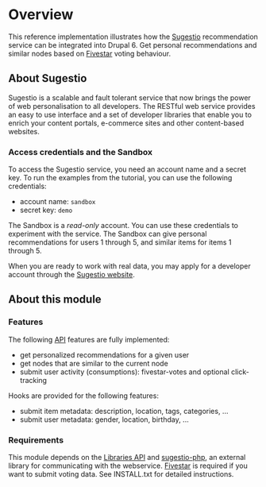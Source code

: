 # Overview

This reference implementation illustrates how the [Sugestio](http://www.sugestio.com) 
recommendation service can be integrated into Drupal 6. Get personal recommendations and 
similar nodes based on [Fivestar](http://drupal.org/project/fivestar) voting behaviour.  

## About Sugestio

Sugestio is a scalable and fault tolerant service that now brings the power of 
web personalisation to all developers. The RESTful web service provides an easy to use 
interface and a set of developer libraries that enable you to enrich 
your content portals, e-commerce sites and other content-based websites.

### Access credentials and the Sandbox

To access the Sugestio service, you need an account name and a secret key. 
To run the examples from the tutorial, you can use the following credentials:

* account name: <code>sandbox</code>
* secret key: <code>demo</code>

The Sandbox is a *read-only* account. You can use these credentials to experiment 
with the service. The Sandbox can give personal recommendations for users 1 through 5, 
and similar items for items 1 through 5.

When you are ready to work with real data, you may apply for a developer account through 
the [Sugestio website](http://www.sugestio.com).  

## About this module

### Features

The following [API](http://www.sugestio.com/documentation) features are fully implemented:

* get personalized recommendations for a given user
* get nodes that are similar to the current node
* submit user activity (consumptions): fivestar-votes and optional click-tracking

Hooks are provided for the following features:

* submit item metadata: description, location, tags, categories, ...  	
* submit user metadata: gender, location, birthday, ...


### Requirements

This module depends on the [Libraries API](http://drupal.org/project/libraries) and 
[sugestio-php](http://github.com/sugestio/sugestio-php), an external library 
for communicating with the webservice. [Fivestar](http://drupal.org/project/fivestar) 
is required if you want to submit voting data. See INSTALL.txt for detailed instructions.

